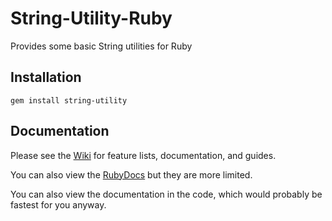 # String-Utility-Ruby
Provides some basic String utilities for Ruby

## Installation
```
gem install string-utility
```

## Documentation
Please see the [Wiki](https://github.com/elifoster/string-utility-ruby/wiki) for feature lists, documentation, and guides.

You can also view the [RubyDocs](http://www.rubydoc.info/gems/string-utility) but they are more limited.

You can also view the documentation in the code, which would probably be fastest for you anyway.
